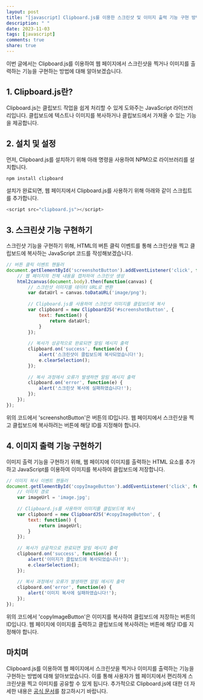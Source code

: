 ```yaml
---
layout: post
title: "[javascript] Clipboard.js를 이용한 스크린샷 및 이미지 출력 기능 구현 방법"
description: " "
date: 2023-11-03
tags: [javascript]
comments: true
share: true
---
```


이번 글에서는 Clipboard.js를 이용하여 웹 페이지에서 스크린샷을 찍거나 이미지를 출력하는 기능을 구현하는 방법에 대해 알아보겠습니다.

## 1. Clipboard.js란?

Clipboard.js는 클립보드 작업을 쉽게 처리할 수 있게 도와주는 JavaScript 라이브러리입니다. 클립보드에 텍스트나 이미지를 복사하거나 클립보드에서 가져올 수 있는 기능을 제공합니다.

## 2. 설치 및 설정

먼저, Clipboard.js를 설치하기 위해 아래 명령을 사용하여 NPM으로 라이브러리를 설치합니다.

```javascript
npm install clipboard
```

설치가 완료되면, 웹 페이지에서 Clipboard.js를 사용하기 위해 아래와 같이 스크립트를 추가합니다.

```javascript
<script src="clipboard.js"></script>
```

## 3. 스크린샷 기능 구현하기

스크린샷 기능을 구현하기 위해, HTML의 버튼 클릭 이벤트를 통해 스크린샷을 찍고 클립보드에 복사하는 JavaScript 코드를 작성해보겠습니다.

```javascript
// 버튼 클릭 이벤트 핸들러
document.getElementById('screenshotButton').addEventListener('click', function() {
    // 웹 페이지의 전체 내용을 캡처하여 스크린샷 생성
    html2canvas(document.body).then(function(canvas) {
        // 스크린샷 이미지를 데이터 URL로 변환
        var dataUrl = canvas.toDataURL('image/png');
        
        // Clipboard.js를 사용하여 스크린샷 이미지를 클립보드에 복사
        var clipboard = new ClipboardJS('#screenshotButton', {
            text: function() {
                return dataUrl;
            }
        });
        
        // 복사가 성공적으로 완료되면 알림 메시지 출력
        clipboard.on('success', function(e) {
            alert('스크린샷이 클립보드에 복사되었습니다!');
            e.clearSelection();
        });
        
        // 복사 과정에서 오류가 발생하면 알림 메시지 출력
        clipboard.on('error', function(e) {
            alert('스크린샷 복사에 실패하였습니다!');
        });
    });
});
```

위의 코드에서 'screenshotButton'은 버튼의 ID입니다. 웹 페이지에서 스크린샷을 찍고 클립보드에 복사하려는 버튼에 해당 ID를 지정해야 합니다.

## 4. 이미지 출력 기능 구현하기

이미지 출력 기능을 구현하기 위해, 웹 페이지에 이미지를 출력하는 HTML 요소를 추가하고 JavaScript를 이용하여 이미지를 복사하여 클립보드에 저장합니다.

```javascript
// 이미지 복사 이벤트 핸들러
document.getElementById('copyImageButton').addEventListener('click', function() {
    // 이미지 경로
    var imageUrl = 'image.jpg';
    
    // Clipboard.js를 사용하여 이미지를 클립보드에 복사
    var clipboard = new ClipboardJS('#copyImageButton', {
        text: function() {
            return imageUrl;
        }
    });
    
    // 복사가 성공적으로 완료되면 알림 메시지 출력
    clipboard.on('success', function(e) {
        alert('이미지가 클립보드에 복사되었습니다!');
        e.clearSelection();
    });
    
    // 복사 과정에서 오류가 발생하면 알림 메시지 출력
    clipboard.on('error', function(e) {
        alert('이미지 복사에 실패하였습니다!');
    });
});
```

위의 코드에서 'copyImageButton'은 이미지를 복사하여 클립보드에 저장하는 버튼의 ID입니다. 웹 페이지에 이미지를 출력하고 클립보드에 복사하려는 버튼에 해당 ID를 지정해야 합니다.

## 마치며

Clipboard.js를 이용하여 웹 페이지에서 스크린샷을 찍거나 이미지를 출력하는 기능을 구현하는 방법에 대해 알아보았습니다. 이를 통해 사용자가 웹 페이지에서 편리하게 스크린샷을 찍고 이미지를 공유할 수 있게 됩니다. 추가적으로 Clipboard.js에 대한 더 자세한 내용은 [공식 문서](https://clipboardjs.com/)를 참고하시기 바랍니다.

[참고 문서]: https://clipboardjs.com/